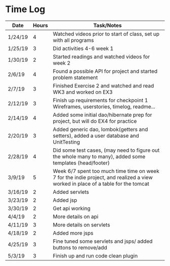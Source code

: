 # Time Log

| Date | Hours | Task/Notes|
|------|------|-------------|
|1/24/19| 4 | Watched videos prior to start of class, set up with all programs |
|1/25/19| 3 | Did activities 4-6 week 1 |
|1/30/19| 2 | Started readings and watched videos for week 2 |
|2/6/19| 4 | Found a possible API for project and started problem statement|
|2/7/19| 3 | Finished Exercise 2 and watched and read WK3 and worked on EX3|
|2/12/19|3| Finish up requirements for checkpoint 1 Wireframes, userstories, timelog, readme...|
|2/14/19|4| Added some initial dao/hibernate prep for project, but will do EX4 for practice| 
|2/20/19|3| Added generic dao, lombok(getters and setters), added a user database and UnitTesting|
|2/28/19|4| Did some test cases, (may need to figure out the whole many to many), added some templates (head/footer)|
|3/9/19|5|Week 6/7 spent too much time time on week 7 for the indie project, and realized a view worked in place of a table for the tomcat|
|3/16/19| 2| Added servlets|
|3/23/19| 2| Added jsp|
|3/30/19| 2| Get api working |
|4/4/19|2| More details on api|
|4/11/19| 3| More details on servlets|
|4/18/19| 2| Added more jsps|
|4/25/19| 3| Fine tuned some servlets and jsps/ added buttons to remove/add|
|5/3/19| 3| Finish up and run code clean plugin|
